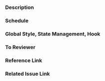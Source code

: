 <!-- 내용 (필수) -->
### Description

<!-- 추가예정 내용 (있다면 필수)-->
### Schedule

<!-- 추가된 전역관리 내용 (있다면 필수) -->
### Global Style, State Management, Hook

<!-- 리뷰어가 리뷰하기전 알면 좋을 내용 (선택) -->
### To Reviewer

<!-- 참고한 레퍼런스 링크 (선택) -->
### Reference Link

<!-- 관련된 이슈 링크 (선택) -->
### Related Issue Link